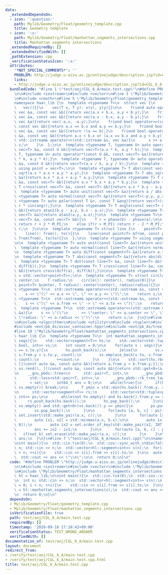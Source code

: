 ```yaml
---
data:
  _extendedDependsOn:
  - icon: ':question:'
    path: Mylib/Geometry/Float/geometry_template.cpp
    title: Geometry template
  - icon: ':x:'
    path: Mylib/Geometry/Float/manhattan_segments_intersections.cpp
    title: Manhattan segments intersections
  _extendedRequiredBy: []
  _extendedVerifiedWith: []
  _pathExtension: cpp
  _verificationStatusIcon: ':x:'
  attributes:
    '*NOT_SPECIAL_COMMENTS*': ''
    PROBLEM: http://judge.u-aizu.ac.jp/onlinejudge/description.jsp?id=CGL_6_A
    links:
    - http://judge.u-aizu.ac.jp/onlinejudge/description.jsp?id=CGL_6_A
  bundledCode: "#line 1 \"test/aoj/CGL_6_A/main.test.cpp\"\n#define PROBLEM \"http://judge.u-aizu.ac.jp/onlinejudge/description.jsp?id=CGL_6_A\"\
    \n\n#include <iostream>\n#include <vector>\n#line 3 \"Mylib/Geometry/Float/geometry_template.cpp\"\
    \n#include <cmath>\n#line 5 \"Mylib/Geometry/Float/geometry_template.cpp\"\n\n\
    namespace haar_lib {\n  template <typename T>\n  struct vec {\n    T x, y;\n \
    \   vec(){}\n    vec(T x, T y): x(x), y(y){}\n\n    friend auto operator+(const\
    \ vec &a, const vec &b){return vec(a.x + b.x, a.y + b.y);}\n    friend auto operator-(const\
    \ vec &a, const vec &b){return vec(a.x - b.x, a.y - b.y);}\n    friend auto operator-(const\
    \ vec &a){return vec(-a.x, -a.y);}\n\n    friend bool operator==(const vec &a,\
    \ const vec &b){return a.x == b.x and a.y == b.y;}\n    friend bool operator!=(const\
    \ vec &a, const vec &b){return !(a == b);}\n    friend bool operator<(const vec\
    \ &a, const vec &b){return a.x < b.x or (a.x == b.x and a.y < b.y);}\n\n    friend\
    \ std::istream& operator>>(std::istream &s, vec &a){\n      s >> a.x >> a.y; return\
    \ s;\n    }\n  };\n\n  template <typename T, typename U> auto operator*(const\
    \ vec<T> &a, const U &k){return vec<T>(a.x * k, a.y * k);}\n  template <typename\
    \ T, typename U> auto operator*(const U &k, const vec<T> &a){return vec<T>(a.x\
    \ * k, a.y * k);}\n  template <typename T, typename U> auto operator/(const vec<T>\
    \ &a, const U &k){return vec<T>(a.x / k, a.y / k);}\n\n  template <typename T>\
    \ using point = vec<T>;\n\n  template <typename T> T abs(const vec<T> &a){return\
    \ sqrt(a.x * a.x + a.y * a.y);}\n  template <typename T> T abs_sq(const vec<T>\
    \ &a){return a.x * a.x + a.y * a.y;}\n\n  template <typename T> T dot(const vec<T>\
    \ &a, const vec<T> &b){return a.x * b.x + a.y * b.y;}\n  template <typename T>\
    \ T cross(const vec<T> &a, const vec<T> &b){return a.x * b.y - a.y * b.x;}\n\n\
    \  template <typename T> auto unit(const vec<T> &a){return a / abs(a);}\n  template\
    \ <typename T> auto normal(const vec<T> &p){return vec<T>(-p.y, p.x);}\n\n  template\
    \ <typename T> auto polar(const T &r, const T &ang){return vec<T>(r * cos(ang),\
    \ r * sin(ang));}\n\n  template <typename T> T angle(const vec<T> &a, const vec<T>\
    \ &b){return atan2(b.y - a.y, b.x - a.x);}\n  template <typename T> T phase(const\
    \ vec<T> &a){return atan2(a.y, a.x);}\n\n  template <typename T>\n  T angle_diff(const\
    \ vec<T> &a, const vec<T> &b){\n    T r = phase(b) - phase(a);\n\n    if(r < -M_PI)\
    \ return r + 2 * M_PI;\n    else if(r > M_PI) return r - 2 * M_PI;\n    return\
    \ r;\n  }\n\n\n  template <typename T> struct line {\n    point<T> from, to;\n\
    \    line(): from(), to(){}\n    line(const point<T> &from, const point<T> &to):\
    \ from(from), to(to){}\n  };\n\n  template <typename T> using segment = line<T>;\n\
    \n\n  template <typename T> auto unit(const line<T> &a){return unit(a.to - a.from);}\n\
    \  template <typename T> auto normal(const line<T> &a){return normal(a.to - a.from);}\n\
    \n  template <typename T> auto diff(const segment<T> &a){return a.to - a.from;}\n\
    \n  template <typename T> T abs(const segment<T> &a){return abs(diff(a));}\n\n\
    \  template <typename T> T dot(const line<T> &a, const line<T> &b){return dot(diff(a),\
    \ diff(b));}\n  template <typename T> T cross(const line<T> &a, const line<T>\
    \ &b){return cross(diff(a), diff(b));}\n\n\n  template <typename T> using polygon\
    \ = std::vector<point<T>>;\n\n  template <typename T> struct circle {\n    point<T>\
    \ center;\n    T radius;\n    circle(): center(), radius(0){}\n    circle(const\
    \ point<T> &center, T radius): center(center), radius(radius){}\n  };\n\n  template\
    \ <typename T>\n  std::ostream& operator<<(std::ostream &s, const vec<T> &a){\n\
    \    s << \"(\" << a.x << \", \" << a.y << \")\";\n    return s;\n  }\n\n  template\
    \ <typename T>\n  std::ostream& operator<<(std::ostream &s, const line<T> &a){\n\
    \    s << \"(\" << a.from << \" -> \" << a.to << \")\";\n    return s;\n  }\n\n\
    \  template <typename T>\n  std::ostream& operator<<(std::ostream &s, const circle<T>\
    \ &a){\n    s << \"(\"\n      << \"center: \" << a.center << \", \"\n      <<\
    \ \"radius: \" << a.radius << \")\";\n    return s;\n  }\n}\n#line 3 \"Mylib/Geometry/Float/manhattan_segments_intersections.cpp\"\
    \n#include <algorithm>\n#include <utility>\n#include <tuple>\n#include <climits>\n\
    #include <ext/pb_ds/assoc_container.hpp>\n#include <ext/pb_ds/tree_policy.hpp>\n\
    #line 10 \"Mylib/Geometry/Float/manhattan_segments_intersections.cpp\"\n\nnamespace\
    \ haar_lib {\n  template <typename T>\n  int manhattan_segments_intersections(std::vector<segment<T>>\
    \ segs){\n    std::vector<segment<T>> hs;\n    std::vector<std::tuple<point<T>,\
    \ bool, int>> vs;\n    int count = 0;\n\n    for(auto s : segs){\n      if(s.from.y\
    \ == s.to.y){\n        hs.push_back(s);\n      }else{\n        vs.emplace_back(s.from,\
    \ s.from.y < s.to.y, count);\n        vs.emplace_back(s.to, s.from.y > s.to.y,\
    \ count);\n        ++count;\n      }\n    }\n\n    std::sort(hs.rbegin(), hs.rend(),\
    \ [](const auto &a, const auto &b){return a.from.y < b.from.y;});\n    std::sort(vs.rbegin(),\
    \ vs.rend(), [](const auto &a, const auto &b){return std::get<0>(a).y < std::get<0>(b).y;});\n\
    \n    __gnu_pbds::tree<\n      std::pair<T, int>,\n      __gnu_pbds::null_type,\n\
    \      std::less<std::pair<T, int>>,\n      __gnu_pbds::rb_tree_tag,\n      __gnu_pbds::tree_order_statistics_node_update\n\
    \      > set;\n    int64_t ans = 0;\n\n    while(true){\n      if(hs.empty() or\
    \ vs.empty()) break;\n\n      T ymin = std::min(hs.back().from.y, std::get<0>(vs.back()).y);\n\
    \n      std::vector<segment<T>> rs;\n      std::vector<std::tuple<point<T>, bool,\
    \ int>> ps;\n\n      while(not hs.empty() and hs.back().from.y == ymin){\n   \
    \     rs.push_back(hs.back());\n        hs.pop_back();\n      }\n\n      while(not\
    \ vs.empty() and std::get<0>(vs.back()).y == ymin){\n        ps.push_back(vs.back());\n\
    \        vs.pop_back();\n      }\n\n      for(auto [a, b, c] : ps){\n        if(b)\
    \ set.insert(std::make_pair(a.x, c));\n      }\n\n      for(auto [a, b] : rs){\n\
    \        auto [x1, x2] = std::minmax(a.x, b.x);\n\n        auto ix1 = set.order_of_key(std::make_pair(x1,\
    \ 0));\n        auto ix2 = set.order_of_key(std::make_pair(x2, INT_MAX));\n\n\
    \        ans += ix2 - ix1;\n      }\n\n      for(auto [a, b, c] : ps){\n     \
    \   if(not b) set.erase(std::make_pair(a.x, c));\n      }\n    }\n\n    return\
    \ ans;\n  }\n}\n#line 7 \"test/aoj/CGL_6_A/main.test.cpp\"\n\nnamespace hl = haar_lib;\n\
    \nint main(){\n  std::cin.tie(0);\n  std::ios::sync_with_stdio(false);\n\n  int\
    \ n; std::cin >> n;\n  std::vector<hl::segment<int>> s(n);\n  for(int i = 0; i\
    \ < n; ++i){\n    std::cin >> s[i].from >> s[i].to;\n  }\n\n  auto ans = hl::manhattan_segments_intersections(s);\n\
    \  std::cout << ans << \"\\n\";\n\n  return 0;\n}\n"
  code: "#define PROBLEM \"http://judge.u-aizu.ac.jp/onlinejudge/description.jsp?id=CGL_6_A\"\
    \n\n#include <iostream>\n#include <vector>\n#include \"Mylib/Geometry/Float/geometry_template.cpp\"\
    \n#include \"Mylib/Geometry/Float/manhattan_segments_intersections.cpp\"\n\nnamespace\
    \ hl = haar_lib;\n\nint main(){\n  std::cin.tie(0);\n  std::ios::sync_with_stdio(false);\n\
    \n  int n; std::cin >> n;\n  std::vector<hl::segment<int>> s(n);\n  for(int i\
    \ = 0; i < n; ++i){\n    std::cin >> s[i].from >> s[i].to;\n  }\n\n  auto ans\
    \ = hl::manhattan_segments_intersections(s);\n  std::cout << ans << \"\\n\";\n\
    \n  return 0;\n}\n"
  dependsOn:
  - Mylib/Geometry/Float/geometry_template.cpp
  - Mylib/Geometry/Float/manhattan_segments_intersections.cpp
  isVerificationFile: true
  path: test/aoj/CGL_6_A/main.test.cpp
  requiredBy: []
  timestamp: '2020-09-16 17:10:42+09:00'
  verificationStatus: TEST_WRONG_ANSWER
  verifiedWith: []
documentation_of: test/aoj/CGL_6_A/main.test.cpp
layout: document
redirect_from:
- /verify/test/aoj/CGL_6_A/main.test.cpp
- /verify/test/aoj/CGL_6_A/main.test.cpp.html
title: test/aoj/CGL_6_A/main.test.cpp
---
```

